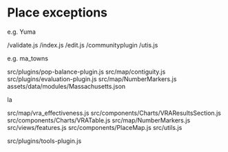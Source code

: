 # Place exceptions

e.g. Yuma

/validate.js
/index.js
/edit.js
/communityplugin
/utis.js

e.g. ma_towns

src/plugins/pop-balance-plugin.js
src/map/contiguity.js
src/plugins/evaluation-plugin.js
src/map/NumberMarkers.js
assets/data/modules/Massachusetts.json

la

src/map/vra_effectiveness.js
src/components/Charts/VRAResultsSection.js
src/components/Charts/VRATable.js
src/map/NumberMarkers.js
src/views/features.js
src/components/PlaceMap.js
src/utils.js

src/plugins/tools-plugin.js